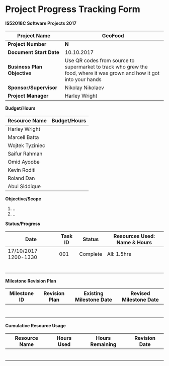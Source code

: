 # **Project Progress Tracking Form**

**IS52018C Software Projects 2017**

| **Project Name** | **GeoFood** |
| --- | --- |
| **Project Number** | **N** |
| **Document Start Date** | 10.10.2017 |
| **Business Plan Objective** | Use QR codes from source to supermarket to track who grew the food, where it was grown and how it got into your hands |
| **Sponsor/Supervisor** | Nikolay Nikolaev |
| **Project Manager** | Harley Wright |

**Budget/Hours**

| **Resource Name** | **Budget/Hours** |
| --- | --- |
| Harley Wright |   |
| Marcell Batta |   |
| Wojtek Tyziniec |   |
| Saifur Rahman |   |
| Omid Ayoobe |   |
| Kevin Roditi |   |
| Roland Dan |   |
| Abul Siddique |   |

**Objective/Scope**

1. ..
2. ..

**Status/Progress**

| **Date** | **Task ID** | **Status** | **Resources Used: Name &amp; Hours** |
| --- | --- | --- | --- |
| 17/10/2017 1200-1330 | 001 | Complete | All: 1.5hrs|
|  |   |   |   |
|   |   |   |   |
|   |   |   |   |
|   |   |   |   |
|   |   |   |   |
|   |   |   |   |

**Milestone Revision Plan**

| **Milestone ID** | **Revision Plan** | **Existing Milestone Date** | **Revised Milestone Date** |
| --- | --- | --- | --- |
|   |   |   |   |
|   |   |   |   |
|   |   |   |   |
|   |   |   |   |
|   |   |   |   |
|   |   |   |   |
|   |   |   |   |

**Cumulative Resource Usage**

| **Resource Name** | **Hours Used** | **Hours Remaining** | **Revision Date** |
| --- | --- | --- | --- |
|   |   |   |   |
|   |   |   |   |
|   |   |   |   |
|   |   |   |   |
|   |   |   |   |
|   |   |   |   |
